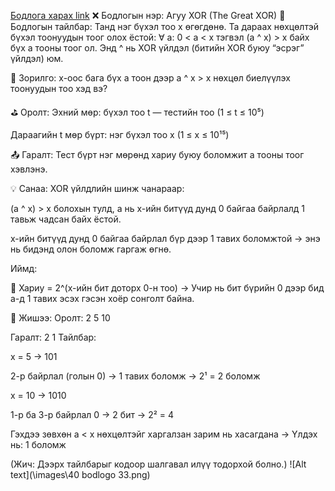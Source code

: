 <a href="https://www.hackerrank.com/challenges/the-great-xor/problem?isFullScreen=true">Бодлога харах link</a>
❌ Бодлогын нэр: Агуу XOR (The Great XOR)
📘 Бодлогын тайлбар:
Танд нэг бүхэл тоо x өгөгдөнө. Та дараах нөхцөлтэй бүхэл тоонуудын тоог олох ёстой:
∀ a:  0 < a < x
тэгвэл (a ^ x) > x байх бүх a тооны тоог ол.
Энд ^ нь XOR үйлдэл (битийн XOR буюу “эсрэг” үйлдэл) юм.

🎯 Зорилго:
x-оос бага бүх a тоон дээр a ^ x > x нөхцөл биелүүлэх тоонуудын тоо хэд вэ?

⛳ Оролт:
Эхний мөр: бүхэл тоо t — тестийн тоо (1 ≤ t ≤ 10⁵)

Дараагийн t мөр бүрт: нэг бүхэл тоо x (1 ≤ x ≤ 10¹⁵)

📤 Гаралт:
Тест бүрт нэг мөрөнд хариу буюу боломжит a тооны тоог хэвлэнэ.

💡 Санаа:
XOR үйлдлийн шинж чанараар:

(a ^ x) > x болохын тулд, a нь x-ийн битүүд дунд 0 байгаа байрлалд 1 тавьж чадсан байх ёстой.

x-ийн битүүд дунд 0 байгаа байрлал бүр дээр 1 тавих боломжтой → энэ нь бидэнд олон боломж гаргаж өгнө.

Иймд:

🔢 Хариу = 2^(x-ийн бит доторх 0-н тоо)
→ Учир нь бит бүрийн 0 дээр бид a-д 1 тавих эсэх гэсэн хоёр сонголт байна.

🧠 Жишээ:
Оролт:
2
5
10

Гаралт:
2
1
Тайлбар:

x = 5 → 101

2-р байрлал (голын 0) → 1 тавих боломж → 2¹ = 2 боломж

x = 10 → 1010

1-р ба 3-р байрлал 0 → 2 бит → 2² = 4

Гэхдээ зөвхөн a < x нөхцөлтэйг харгалзан зарим нь хасагдана
→ Үлдэх нь: 1 боломж

(Жич: Дээрх тайлбарыг кодоор шалгавал илүү тодорхой болно.)
![Alt text](\images\40 bodlogo 33.png)